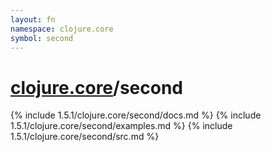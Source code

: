```yaml
---
layout: fn
namespace: clojure.core
symbol: second
---
```


# [clojure.core](../)/second

{% include 1.5.1/clojure.core/second/docs.md %}
{% include 1.5.1/clojure.core/second/examples.md %}
{% include 1.5.1/clojure.core/second/src.md %}

